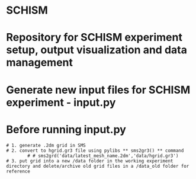 # SCHISM
# Repository for SCHISM experiment setup, output visualization and data management

# Generate new input files for SCHISM experiment - input.py
# Before running input.py 
    # 1. generate .2dm grid in SMS
    # 2. convert to hgrid.gr3 file using pylibs ** sms2gr3() ** command
            # # sms2grd('data/latest_mesh_name.2dm','data/hgrid.gr3')
    # 3. put grid into a new /data folder in the working experiment directory and delete/archive old grid files in a /data_old folder for reference

